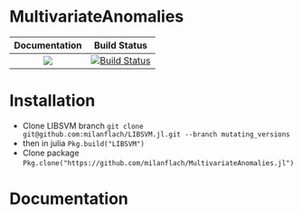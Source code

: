 # MultivariateAnomalies

| **Documentation**                                                                                                        | **Build Status**                                                                                |
|:-------------------------------------------------------------------------------:|:-----------------------------------------------------------------------------------------------:|
| [![](https://img.shields.io/badge/docs-stable-blue.svg)](https://USER_NAME.github.io/PACKAGE_NAME.jl/stable) | [![Build Status](https://travis-ci.org/milanflach/MultivariateAnomalies.jl.svg?branch=master)](https://travis-ci.org/milanflach/MultivariateAnomalies.jl)|

# Installation

- Clone LIBSVM branch
`git clone git@github.com:milanflach/LIBSVM.jl.git --branch mutating_versions`
- then in julia
`Pkg.build("LIBSVM")`
- Clone package
`Pkg.clone("https://github.com/milanflach/MultivariateAnomalies.jl")`

# Documentation

